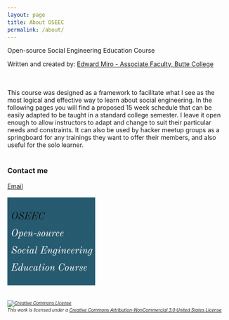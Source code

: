```yaml
---
layout: page
title: About OSEEC
permalink: /about/
---
```

<p>Open-source Social Engineering Education Course</p>
<p>Written and created by: <a href="https://c1ph0r.github.io/">Edward Miro - Associate Faculty, Butte College</a></p>
<br><br>
This course was designed as a framework to facilitate what I see as the most logical and effective way to learn about social engineering. In the following pages you will find a proposed 15 week schedule that can be easily adapted to be taught in a standard college semester. I leave it open enough to allow instructors to adapt and change to suit their particular needs and constraints. It can also be used by hacker meetup groups as a springboard for any trainings they want to offer their members, and also useful for the solo learner. 
<br><br>

### Contact me

[Email](mailto:mirolabssec@protonmail.com)<br><br>
<img src="/images/thumbs/OSEEC.PNG" alt="OSEEC" width="200" height="200">
<br><br>
<h6 style="font-size:10px;"><a rel="license" href="http://creativecommons.org/licenses/by-nc/3.0/us/"><img alt="Creative Commons License" style="border-width:0" src="https://i.creativecommons.org/l/by-nc/3.0/us/88x31.png" /></a><br />This work is licensed under a <a rel="license" href="http://creativecommons.org/licenses/by-nc/3.0/us/">Creative Commons Attribution-NonCommercial 3.0 United States License</a></h6>
